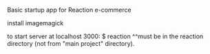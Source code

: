 Basic startup app for Reaction e-commerce

install imagemagick


to start server at localhost 3000:   $ reaction
^^must be in the reaction directory (not from "main project" directory).  
